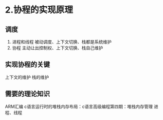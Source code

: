 # 2.协程的实现原理
## 调度
1. 进程和线程
被动调度、上下文切换、栈都是系统维护
3. 协程
主动让出控制权、上下文切换、栈自己维护
## 实现协程的关键
上下文的维护
栈的维护

## 需要的理论知识
ARM汇编
c语言运行时的堆栈内存布局：c语言高级编程第四期：堆栈内存管理
进程、线程

